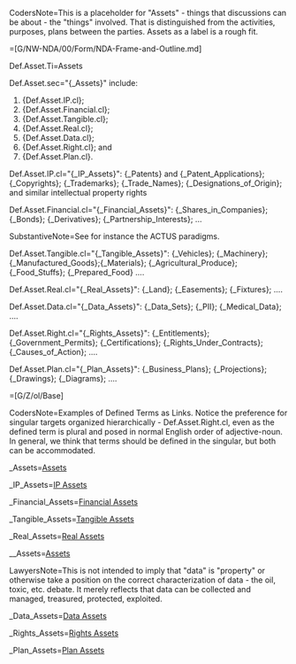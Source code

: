 CodersNote=This is a placeholder for "Assets" - things that discussions can be about - the "things" involved. That is distinguished from the activities, purposes, plans between the parties. Assets as a label is a rough fit.

=[G/NW-NDA/00/Form/NDA-Frame-and-Outline.md]

Def.Asset.Ti=Assets

Def.Asset.sec="{_Assets}" include:<ol><li>{Def.Asset.IP.cl};</li><li>{Def.Asset.Financial.cl};</li><li>{Def.Asset.Tangible.cl};</li><li>{Def.Asset.Real.cl};<li>{Def.Asset.Data.cl};</li><li>{Def.Asset.Right.cl}; and</li><li>{Def.Asset.Plan.cl}.</li></ol>

Def.Asset.IP.cl="{_IP_Assets}": {_Patents} and {_Patent_Applications}; {_Copyrights}; {_Trademarks}; {_Trade_Names}; {_Designations_of_Origin}; and similar intellectual property rights

Def.Asset.Financial.cl="{_Financial_Assets}": {_Shares_in_Companies}; {_Bonds}; {_Derivatives}; {_Partnership_Interests}; ...  

SubstantiveNote=See for instance the ACTUS paradigms.

Def.Asset.Tangible.cl="{_Tangible_Assets}": {_Vehicles}; {_Machinery}; {_Manufactured_Goods};{_Materials}; {_Agricultural_Produce}; {_Food_Stuffs}; {_Prepared_Food} ....

Def.Asset.Real.cl="{_Real_Assets}": {_Land}; {_Easements}; {_Fixtures}; ....

Def.Asset.Data.cl="{_Data_Assets}": {_Data_Sets}; {_PII}; {_Medical_Data}; ....

Def.Asset.Right.cl="{_Rights_Assets}": {_Entitlements}; {_Government_Permits}; {_Certifications}; {_Rights_Under_Contracts}; {_Causes_of_Action}; ....

Def.Asset.Plan.cl="{_Plan_Assets}": {_Business_Plans}; {_Projections}; {_Drawings}; {_Diagrams}; ....

=[G/Z/ol/Base]


CodersNote=Examples of Defined Terms as Links.  Notice the preference for singular targets organized hierarchically - Def.Asset.Right.cl, even as the defined term is plural and posed in normal English order of adjective-noun. In general, we think that terms should be defined in the singular, but both can be accommodated.


_Assets=<a href="#Def.Asset.sec">Assets</a>

_IP_Assets=<a href="#Def.Asset.IP.cl">IP Assets</a>

_Financial_Assets=<a href="#Def.Asset.Financial.cl">Financial Assets</a>

_Tangible_Assets=<a href="#Def.Asset.Tangible.cl">Tangible Assets</a>

_Real_Assets=<a href="#Def.Asset.Real.cl">Real Assets</a>

__Assets=<a href="#Def.Asset..cl">Assets</a>

LawyersNote=This is not intended to imply that "data" is "property" or otherwise take a position on the correct characterization of data - the oil, toxic, etc. debate.  It merely reflects that data can be collected and managed, treasured, protected, exploited.

_Data_Assets=<a href="#Def.Asset.Data.cl">Data Assets</a>

_Rights_Assets=<a href="#Def.Asset.Right.cl">Rights Assets</a>

_Plan_Assets=<a href="#Def.Asset.Plan.cl">Plan Assets</a>
